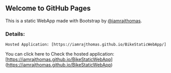## Welcome to GitHub Pages

This is a static WebApp made with Bootstrap by [@iamrajthomas](https://github.com/iamrajthomas/).

### Details:

```
Hosted Application: [https://iamrajthomas.github.io/BikeStaticWebApp/]
```

You can click here to Check the hosted application:
[https://iamrajthomas.github.io/BikeStaticWebApp] (https://iamrajthomas.github.io/BikeStaticWebApp)
